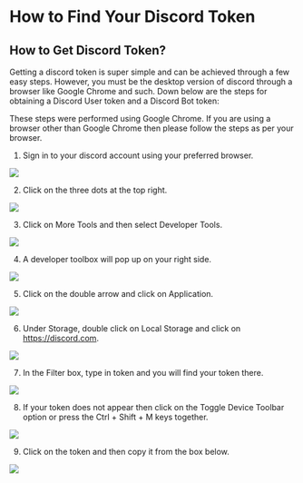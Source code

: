 # How to Find Your Discord Token
## How to Get Discord Token?
Getting a discord token is super simple and can be achieved through a few easy steps. However, you must be the desktop version of discord through a browser like Google Chrome and such. Down below are the steps for obtaining a Discord User token and a Discord Bot token:

These steps were performed using Google Chrome. If you are using a browser other than Google Chrome then please follow the steps as per your browser.

1. Sign in to your discord account using your preferred browser.
   
![](https://geekwiser.com/wp-content/uploads/2022/01/Screenshot_1-5-1024x529.png)

2. Click on the three dots at the top right.
   
![](https://geekwiser.com/wp-content/uploads/2022/01/Screenshot_2-7.png)

3. Click on More Tools and then select Developer Tools.
   
![](https://geekwiser.com/wp-content/uploads/2022/01/Screenshot_3-6.png)

4. A developer toolbox will pop up on your right side.
   
![](https://geekwiser.com/wp-content/uploads/2022/01/Screenshot_4-5.png)

5. Click on the double arrow and click on Application.
    
![](https://geekwiser.com/wp-content/uploads/2022/01/Screenshot_5-4.png)

6. Under Storage, double click on Local Storage and click on https://discord.com.

![](https://geekwiser.com/wp-content/uploads/2022/01/Screenshot_6-3.png)

7. In the Filter box, type in token and you will find your token there.

![](https://geekwiser.com/wp-content/uploads/2022/01/Screenshot_7-3.png)

8. If your token does not appear then click on the Toggle Device Toolbar option or press the Ctrl + Shift + M keys together.

![](https://geekwiser.com/wp-content/uploads/2022/01/Screenshot_8-1.png)

9. Click on the token and then copy it from the box below.

![](https://geekwiser.com/wp-content/uploads/2022/01/Screenshot_9-1.png)

